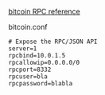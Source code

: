 [bitcoin RPC reference](https://developer.bitcoin.org/reference/rpc/index.html)

bitcoin.conf
```
# Expose the RPC/JSON API
server=1
rpcbind=10.0.1.5
rpcallowip=0.0.0.0/0
rpcport=8332
rpcuser=bla
rpcpassword=blabla
```
